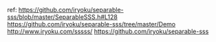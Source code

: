 ref:
https://github.com/iryoku/separable-sss/blob/master/SeparableSSS.h#L128
https://github.com/iryoku/separable-sss/tree/master/Demo
http://www.iryoku.com/sssss/
https://github.com/iryoku/separable-sss
